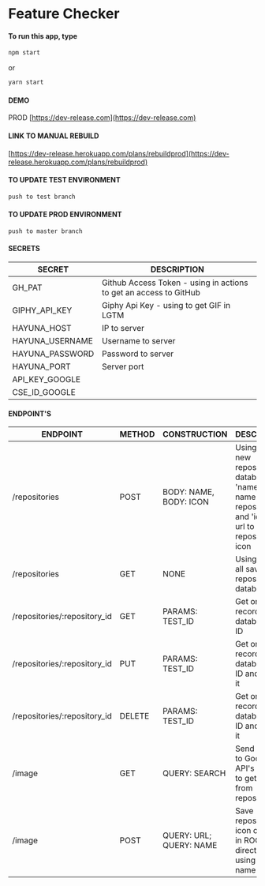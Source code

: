 # Feature Checker

#### To run this app, type

```javascript
npm start
```

or

```javascript
yarn start
```

#### DEMO

PROD [https://dev-release.com](https://dev-release.com)

#### LINK TO MANUAL REBUILD

[https://dev-release.herokuapp.com/plans/rebuildprod](https://dev-release.herokuapp.com/plans/rebuildprod)

#### TO UPDATE TEST ENVIRONMENT

```javascript
push to test branch
```

#### TO UPDATE PROD ENVIRONMENT

```
push to master branch
```

#### SECRETS

| SECRET          | DESCRIPTION                                                       |
| --------------- | ----------------------------------------------------------------- |
| GH_PAT          | Github Access Token - using in actions to get an access to GitHub |
| GIPHY_API_KEY   | Giphy Api Key - using to get GIF in LGTM                          |
| HAYUNA_HOST     | IP to server                                                      |
| HAYUNA_USERNAME | Username to server                                                |
| HAYUNA_PASSWORD | Password to server                                                |
| HAYUNA_PORT     | Server port                                                       |
| API_KEY_GOOGLE  |                                                                   |
| CSE_ID_GOOGLE   |                                                                   |

#### ENDPOINT'S

| ENDPOINT                      | METHOD    | CONSTRUCTION              | DESCRIPTION                            |
|  ---------------------------- | --------- | ------------------------- | -------------------------------------- |
| /repositories                 | POST      | BODY: NAME, BODY: ICON    | Using to save new repository in database; 'name' is a name of repository and 'icon' is a url to repository icon |
| /repositories                 | GET       | NONE                      | Using to get all saved repositories in database |
| /repositories/:repository_id  | GET       | PARAMS: TEST_ID           | Get one record from database by ID |
| /repositories/:repository_id  | PUT       | PARAMS: TEST_ID           | Get one record from database by ID and update it |
| /repositories/:repository_id  | DELETE    | PARAMS: TEST_ID           | Get one record from database by ID and delete it |
| /image                        | GET       | QUERY: SEARCH             | Send request to Google API's Search to get images from repository |
| /image                        | POST      | QUERY: URL; QUERY: NAME   | Save repository icon on server in ROOT/logos directory using url and name |

